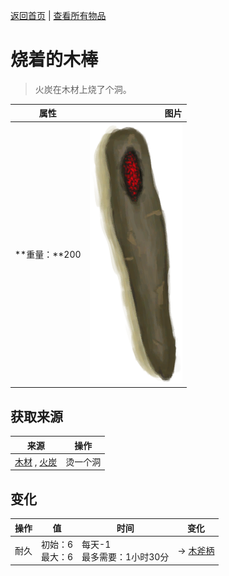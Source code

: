 [返回首页](index.md)   |  [查看所有物品](object.md)
# 烧着的木棒  
> 火炭在木材上烧了个洞。  
  
  属性  |   图片   
 ----  |  ----:   
 **重量：**200  |  ![](Sprite/BurningWood.png)   
  
## 获取来源  
来源  |  操作  
----  |  ----  
[木材](Wood.md) , [火炭](Embers.md)  |  烫一个洞  
## 变化  
操作  |  值  |  时间  |  变化  
----  |  ----  |  ----  |  ----  
耐久  |  初始：6<br>最大：6  |  每天-1<br>最多需要：1小时30分  |  → [木斧柄](HandleWood.md)  
